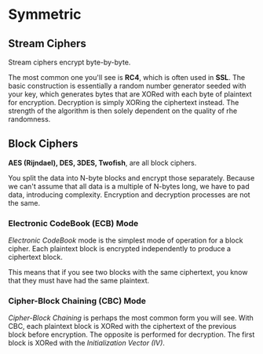 # Symmetric

## Stream Ciphers

Stream ciphers encrypt byte-by-byte.

The most common one you'll see is __RC4__, which is often used in __SSL__. The basic construction is essentially a random number generator seeded with your key, which generates bytes that are XORed with each byte of plaintext for encryption. Decryption is simply XORing the ciphertext instead. The strength of the algorithm is then solely dependent on the quality of rhe randomness.

## Block Ciphers

__AES (Rijndael), DES, 3DES, Twofish__, are all block ciphers.

You split the data into N-byte blocks and encrypt those separately. Because we can't assume that all data is a multiple of N-bytes long, we have to pad data, introducing complexity. Encryption and decryption processes are not the same.

### Electronic CodeBook (ECB) Mode

_Electronic CodeBook_ mode is the simplest mode of operation for a block cipher. Each plaintext block is encrypted independently to produce a ciphertext block.

This means that if you see two blocks with the same ciphertext, you know that they must have had the same plaintext.

### Cipher-Block Chaining (CBC) Mode

_Cipher-Block Chaining_ is perhaps the most common form you will see. With CBC, each plaintext block is XORed with the ciphertext of the previous block before encryption. The opposite is performed for decryption. The first block is XORed with the _Initialization Vector (IV)_.
